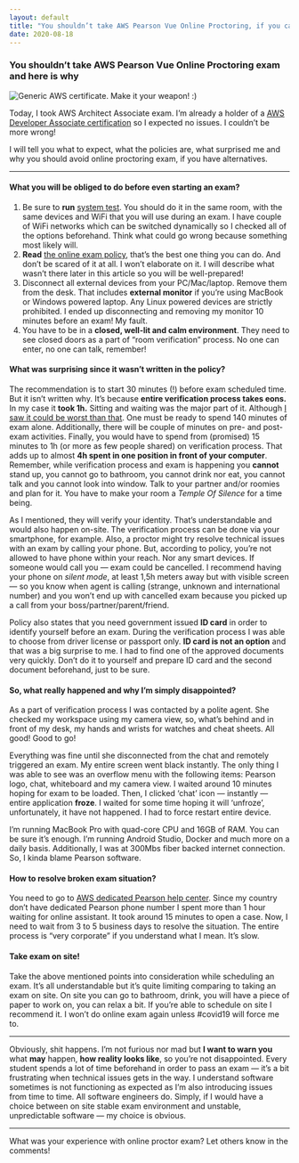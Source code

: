 ```yaml
---
layout: default
title: "You shouldn’t take AWS Pearson Vue Online Proctoring, if you can, and here is why"
date: 2020-08-18
---
```


### You shouldn’t take AWS Pearson Vue Online Proctoring exam and here is why

![Generic AWS certificate. Make it your weapon! :)](/assets/1*Uu8oUZMJZ8gXt0N1HlubWQ.png)

Today, I took AWS Architect Associate exam. I’m already a holder of a [AWS Developer Associate certification](https://www.linkedin.com/posts/maciejmalak_aws-certified-developer-associate-activity-6644182230807654400--1E_) so I expected no issues. I couldn’t be more wrong!

I will tell you what to expect, what the policies are, what surprised me and why you should avoid online proctoring exam, if you have alternatives.

---

#### What you will be **obliged** to do before even starting an exam?

1.  Be sure to **run** [system test](https://home.pearsonvue.com/theopengroup/onvue). You should do it in the same room, with the same devices and WiFi that you will use during an exam. I have couple of WiFi networks which can be switched dynamically so I checked all of the options beforehand. Think what could go wrong because something most likely will.
2.  **Read** [the online exam policy](https://home.pearsonvue.com/theopengroup/onvue), that’s the best one thing you can do. And don’t be scared of it at all. I won’t elaborate on it. I will describe what wasn’t there later in this article so you will be well-prepared!
3.  Disconnect all external devices from your PC/Mac/laptop. Remove them from the desk. That includes **external monitor** if you’re using MacBook or Windows powered laptop. Any Linux powered devices are strictly prohibited. I ended up disconnecting and removing my monitor 10 minutes before an exam! My fault.
4.  You have to be in a **closed, well-lit and calm environment**. They need to see closed doors as a part of “room verification” process. No one can enter, no one can talk, remember!

#### What was surprising since it wasn’t written in the policy?

The recommendation is to start 30 minutes (!) before exam scheduled time. But it isn’t written why. It’s because **entire verification process takes eons.** In my case it **took 1h.** Sitting and waiting was the major part of it. Although [I saw it could be worst than that](https://www.reddit.com/r/AWSCertifications/comments/ftbpk9/beware_of_pearson_vue_online_proctoring/). One must be ready to spend 140 minutes of exam alone. Additionally, there will be couple of minutes on pre- and post-exam activities. Finally, you would have to spend from (promised) 15 minutes to 1h (or more as few people shared) on verification process. That adds up to almost **4h spent in one position in front of your computer**. Remember, while verification process and exam is happening you **cannot** stand up, you cannot go to bathroom, you cannot drink nor eat, you cannot talk and you cannot look into window. Talk to your partner and/or roomies and plan for it. You have to make your room a *Temple Of Silence* for a time being.

As I mentioned, they will verify your identity. That’s understandable and would also happen on-site. The verification process can be done via your smartphone, for example. Also, a proctor might try resolve technical issues with an exam by calling your phone. But, according to policy, you’re not allowed to have phone within your reach. Nor any smart devices. If someone would call you — exam could be cancelled. I recommend having your phone on *silent mode*, at least 1,5h meters away but with visible screen — so you know when agent is calling (strange, unknown and international number) and you won’t end up with cancelled exam because you picked up a call from your boss/partner/parent/friend.

Policy also states that you need government issued **ID card** in order to identify yourself before an exam. During the verification process I was able to choose from driver license or passport only. **ID card is not an option** and that was a big surprise to me. I had to find one of the approved documents very quickly. Don’t do it to yourself and prepare ID card and the second document beforehand, just to be sure.

#### So, what really happened and why I’m simply disappointed?

As a part of verification process I was contacted by a polite agent.
She checked my workspace using my camera view, so, what’s behind
and in front of my desk, my hands and wrists for watches and cheat sheets.
All good! Good to go!

Everything was fine until she disconnected from the chat and remotely triggered an exam. My entire screen went black instantly.
The only thing I was able to see was an overflow menu with the following items: Pearson logo, chat, whiteboard and my camera view.
I waited around 10 minutes hoping for exam to be loaded. Then, I clicked ‘chat’ icon — instantly — entire application **froze**. I waited for some time hoping it will ‘unfroze’, unfortunately, it have not happened. I had to force restart entire device.

I’m running MacBook Pro with quad-core CPU and 16GB of RAM. You can be sure it’s enough. I’m running Android Studio, Docker and much more on a daily basis. Additionally, I was at 300Mbs fiber backed internet connection. So, I kinda blame Pearson software.

#### How to resolve broken exam situation?

You need to go to [AWS dedicated Pearson help center](https://home.pearsonvue.com/aws/contact). Since my country don’t have dedicated Pearson phone number I spent more than 1 hour waiting for online assistant. It took around 15 minutes to open a case. Now, I need to wait from 3 to 5 business days to resolve the situation. The entire process is “very corporate” if you understand what I mean. It’s slow.

#### Take exam on site!

Take the above mentioned points into consideration while scheduling an exam. It’s all understandable but it’s quite limiting comparing to taking an exam on site. On site you can go to bathroom, drink, you will have a piece of paper to work on, you can relax a bit. If you’re able to schedule on site I recommend it. I won’t do online exam again unless #covid19 will force me to.

---

Obviously, shit happens. I’m not furious nor mad but **I want to warn you** what **may** happen, **how reality looks like**, so you’re not disappointed. Every student spends a lot of time beforehand in order to pass an exam — it’s a bit frustrating when technical issues gets in the way.
I understand software sometimes is not functioning as expected as I’m also introducing issues from time to time. All software engineers do.
Simply, if I would have a choice between on site stable exam environment and unstable, unpredictable software — my choice is obvious.

---

What was your experience with online proctor exam? Let others know in the comments!
